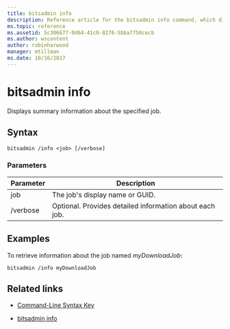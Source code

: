 ```yaml
---
title: bitsadmin info
description: Reference article for the bitsadmin info command, which displays summary information about the specified job.
ms.topic: reference
ms.assetid: 5c306677-0d64-41c0-8276-5bba7750cecb
ms.author: wscontent
author: robinharwood
manager: mtillman
ms.date: 10/16/2017
---
```


# bitsadmin info

Displays summary information about the specified job.

## Syntax

```
bitsadmin /info <job> [/verbose]
```

### Parameters

| Parameter | Description |
| -------------- | -------------- |
| job | The job's display name or GUID. |
| /verbose | Optional. Provides detailed information about each job. |

## Examples

To retrieve information about the job named *myDownloadJob*:

```
bitsadmin /info myDownloadJob
```

## Related links

- [Command-Line Syntax Key](command-line-syntax-key.md)

- [bitsadmin info](bitsadmin-info.md)
